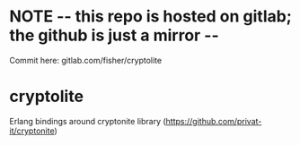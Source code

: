 # NOTE -- this repo is hosted on gitlab; the github is just a mirror --

Commit here: gitlab.com/fisher/cryptolite

# cryptolite

Erlang bindings around cryptonite library
(https://github.com/privat-it/cryptonite)
